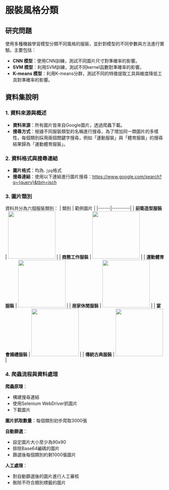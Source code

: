 # 服裝風格分類

## 研究問題
使用多種機器學習模型分類不同風格的服裝，並針對模型的不同參數與方法進行實驗。主要包括：
- **CNN 模型**：使用CNN訓練，測試不同圖片尺寸對準確率的影響。
- **SVM 模型**：利用SVM訓練，測試不同kernel函數對準確率的影響。
- **K-means 模型**：利用K-means分群，測試不同的特徵提取工具與維度降低工具對準確率的影響。

## 資料集說明

### 1. 資料來源與概述
- **資料來源**：所有圖片皆來自Google圖片，透過爬蟲下載。
- **搜尋方式**：根據不同服裝類型的名稱進行搜尋，為了增加同一類圖片的多樣性，每個類別採用兩個關鍵字搜尋，例如「運動服裝」與「體育服裝」的搜尋結果歸為「運動體育服裝」。

### 2. 資料格式與搜尋連結
- **圖片格式**：均為`.jpg`格式
- **搜尋連結**：使用以下連結進行圖片搜尋：https://www.google.com/search?q={query}&tbm=isch

### 3. 圖片類別
資料共分為六個服裝類別：
| 類別 | 範例圖片 |
|------|---------|
| **前衛造型服裝** | <img src="https://image1.gamme.com.tw/news2/2017/49/34/pJyRo6ael6OZrqQ.jpg" width="150"> |
| **商務工作服裝** | <img src="https://www.gentlemansgazette.com/wp-content/uploads/2016/09/Business-Casual-Mens-by-hogtownrake-Cardigan-Madder-inspired-tie-that-extends-beyond-the-waistband-with-suspenders-and-vintage-watch-768x1147.jpg" width="150"> |
| **運動體育服裝** | <img src="https://cdna.lystit.com/520/650/n/photos/underarmour/77c7016a/under-armour-black-Debardeur-En-Mesh-Imprime-Zone-Pro-Pour-Homme-Anthracite-Stream.jpeg" width="150"> |
| **居家休閒服裝** | <img src="https://s.yimg.com/cl/api/res/1.2/awfPK5BENXVk_m_agCh4bQ--/YXBwaWQ9eXR3YXVjdGlvbnNlcnZpY2U7aD03MDA7cT04NTtyb3RhdGU9YXV0bzt3PTcwMA--/https://s.yimg.com/ob/image/1c7b76eb-d6bb-42dd-8550-b14ebec55fac.jpg" width="150"> |
| **宴會婚禮服裝** | <img src="https://g-search1.alicdn.com/img/bao/uploaded/i4/i1/2678078532/O1CN0154Bp2X2CtiE5ZV0wa_!!0-item_pic.jpg_360x360q90.jpg_.webp" width="150"> |
| **傳統古典服裝** | <img src="https://m1.aboluowang.com/uploadfile/2019/0222/20190222045852245.webp" width="150"> |

### 4. 爬蟲流程與資料處理
**爬蟲原理**：
- 構建搜尋連結
- 使用Selenium WebDriver抓圖片
- 下載圖片

**圖片抓取數量**：每個類別初步爬取3000張

**自動篩選**：
- 設定圖片大小至少為90x90
- 排除Base64編碼的圖片
- 篩選後每個類別約剩1000張圖片

**人工處理**：
- 對自動篩選後的圖片進行人工審核
- 刪除不符合類別標籤的圖片

